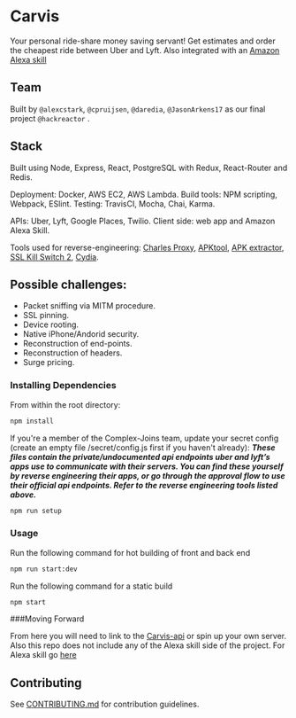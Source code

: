 # Carvis

Your personal ride-share money saving servant! Get estimates and order the cheapest ride between Uber and Lyft. Also integrated with an [Amazon Alexa skill](https://github.com/complex-joins/alexa-poc) 

## Team

Built by `@alexcstark`, `@cpruijsen`, `@daredia`, `@JasonArkens17` as our final project `@hackreactor` .

## Stack

Built using Node, Express, React, PostgreSQL with Redux, React-Router and Redis.

Deployment: Docker, AWS EC2, AWS Lambda.
Build tools: NPM scripting, Webpack, ESlint.
Testing: TravisCI, Mocha, Chai, Karma.

APIs: Uber, Lyft, Google Places, Twilio.
Client side: web app and Amazon Alexa Skill.

Tools used for reverse-engineering: [Charles Proxy](https://www.charlesproxy.com/), [APKtool](https://ibotpeaches.github.io/Apktool/), [APK extractor](https://play.google.com/store/apps/details?id=com.ext.ui&hl=en), [SSL Kill Switch 2](https://github.com/nabla-c0d3/ssl-kill-switch2), [Cydia](https://cydia.saurik.com/).

## Possible challenges: 
* Packet sniffing via MITM procedure. 
* SSL pinning. 
* Device rooting. 
* Native iPhone/Andorid security.
* Reconstruction of end-points. 
* Reconstruction of headers.
* Surge pricing. 

### Installing Dependencies

From within the root directory:
```sh
npm install
```

If you're a member of the Complex-Joins team, update your secret config (create an empty file /secret/config.js first if you haven't already): ***These files contain the private/undocumented api endpoints uber and lyft’s apps use to communicate with their servers. You can find these yourself by reverse engineering their apps, or go through the approval flow to use their official api endpoints. Refer to the reverse engineering tools listed above.***
```sh
npm run setup
```


### Usage

Run the following command for hot building of front and back end
```sh
npm run start:dev
```


Run the following command for a static build
```sh
npm start
```

###Moving Forward

From here you will need to link to the [Carvis-api](https://github.com/complex-joins/carvis-api) or spin up your own server. 
Also this repo does not include any of the Alexa skill side of the project. For Alexa skill go [here](https://github.com/complex-joins/alexa-poc)
## Contributing

See [CONTRIBUTING.md](CONTRIBUTING.md) for contribution guidelines.
